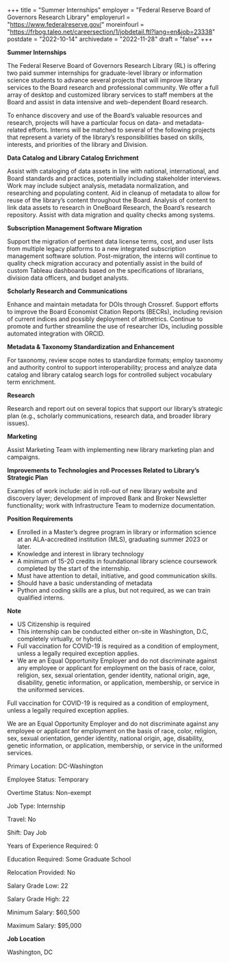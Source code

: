 +++
title = "Summer Internships"
employer = "Federal Reserve Board of Governors Research Library"
employerurl = "https://www.federalreserve.gov/"
moreinfourl = "https://frbog.taleo.net/careersection/1/jobdetail.ftl?lang=en&job=23338"
postdate = "2022-10-14"
archivedate = "2022-11-28"
draft = "false"
+++

**Summer Internships**

 The Federal Reserve Board of Governors Research Library (RL) is offering two paid summer internships for graduate-level library or information science students to advance several projects that will improve library services to the Board research and professional community.  We offer a full array of desktop and customized library services to staff members at the Board and assist in data intensive and web-dependent Board research.

To enhance discovery and use of the Board’s valuable resources and research, projects will have a particular focus on data- and metadata-related efforts. Interns will be matched to several of the following projects that represent a variety of the library’s responsibilities based on skills, interests, and priorities of the library and Division.

**Data Catalog and Library Catalog Enrichment**

Assist with cataloging of data assets in line with national, international, and Board standards and practices, potentially including stakeholder interviews. Work may include subject analysis, metadata normalization, and researching and populating content. Aid in cleanup of metadata to allow for reuse of the library’s content throughout the Board. Analysis of content to link data assets to research in OneBoard Research, the Board’s research repository. Assist with data migration and quality checks among systems. 

**Subscription Management Software Migration**

Support the migration of pertinent data license terms, cost, and user lists from multiple legacy platforms to a new integrated subscription management software solution. Post-migration, the interns will continue to quality check migration accuracy and potentially assist in the build of custom Tableau dashboards based on the specifications of librarians, division data officers, and budget analysts.

**Scholarly Research and Communications**

Enhance and maintain metadata for DOIs through Crossref. Support efforts to improve the Board Economist Citation Reports (BECRs), including revision of current indices and possibly deployment of altmetrics. Continue to promote and further streamline the use of researcher IDs, including possible automated integration with ORCID. 

**Metadata & Taxonomy Standardization and Enhancement**

For taxonomy, review scope notes to standardize formats; employ taxonomy and authority control to support interoperability; process and analyze data catalog and library catalog search logs for controlled subject vocabulary term enrichment. 

**Research**

Research and report out on several topics that support our library’s strategic plan (e.g., scholarly communications, research data, and broader library issues). 

**Marketing**

Assist Marketing Team with implementing new library marketing plan and campaigns. 

**Improvements to Technologies and Processes Related to Library’s Strategic Plan**

Examples of work include: aid in roll-out of new library website and discovery layer; development of improved Bank and Broker Newsletter functionality; work with Infrastructure Team to modernize documentation.

**Position Requirements**

- Enrolled in a Master’s degree program in library or information science at an ALA-accredited institution (MLS), graduating summer 2023 or later.
- Knowledge and interest in library technology
- A minimum of 15-20 credits in foundational library science coursework completed by the start of the internship.
- Must have attention to detail, initiative, and good communication skills.
- Should have a basic understanding of metadata
- Python and coding skills are a plus, but not required, as we can train qualified interns.

**Note**

- US Citizenship is required
- This internship can be conducted either on-site in Washington, D.C, completely virtually, or hybrid.
- Full vaccination for COVID-19 is required as a condition of employment, unless a legally required exception applies.
-  We are an Equal Opportunity Employer and do not discriminate against any employee or applicant for employment on the basis of race, color, religion, sex, sexual orientation, gender identity, national origin, age, disability, genetic information, or application, membership, or service in the uniformed services.

Full vaccination for COVID-19 is required as a condition of employment, unless a legally required exception applies.

We are an Equal Opportunity Employer and do not discriminate against any employee or applicant for employment on the basis of race, color, religion, sex, sexual orientation, gender identity, national origin, age, disability, genetic information, or application, membership, or service in the uniformed services.


Primary Location: DC-Washington

Employee Status: Temporary

Overtime Status: Non-exempt

Job Type: Internship

Travel: No

Shift: Day Job

Years of Experience Required: 0

Education Required: Some Graduate School

Relocation Provided: No

Salary Grade Low: 22

Salary Grade High: 22

Minimum Salary: $60,500

Maximum Salary: $95,000

**Job Location**

Washington, DC
